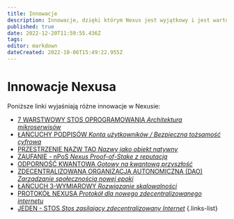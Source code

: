 ```yaml
---
title: Innowacje
description: Innowacje, dzięki którym Nexus jest wyjątkowy i jest wartościową propozycją
published: true
date: 2022-12-20T11:59:55.436Z
tags: 
editor: markdown
dateCreated: 2022-10-06T15:49:22.955Z
---
```


# Innowacje Nexusa
Poniższe linki wyjaśniają różne innowacje w Nexusie:

- [7 WARSTWOWY STOS OPROGRAMOWANIA *Architektura mikroserwisów*](/innovations/software-stack)
- [ŁAŃCUCHY PODPISÓW *Konta użytkowników / Bezpieczna tożsamość cyfrowa*](/innovations/signature-chains)
- [PRZESTRZENIE NAZW TAO *Nazwy jako obiekt natywny*](/innovations/tao-namespaces)
- [ZAUFANIE - nPoS *Nexus Proof-of-Stake z reputacją*](/innovations/trust-npos)
- [ODPORNOŚĆ KWANTOWA *Gotowy na kwantową przyszłość*](/innovations/quantum-resistance)
- [ZDECENTRALIZOWANA ORGANIZACJA AUTONOMICZNA (DAO) *Zarządzanie społecznością nowej epoki*](/innovations/dao)
- [ŁAŃCUCH 3-WYMIAROWY *Rozwiązanie skalowalności*](/innovations/3-dimensional-chain)
- [PROTOKÓŁ NEXUSA *Protokół dla nowego zdecentralizowanego internetu*](/innovations/nexus-protocol)
- [JEDEN - STOS *Stos zasilający zdecentralizowany Internet*](/innovations/one-stack)
{.links-list}